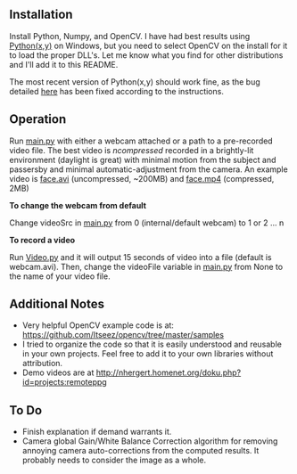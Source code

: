 Installation
------------
Install Python, Numpy, and OpenCV. I have had best results using [Python(x,y)](http://code.google.com/p/pythonxy/) on Windows, but you need to select OpenCV on the install for it to load the proper DLL's. Let me know what you find for other distributions and I'll add it to this README.

The most recent version of Python(x,y) should work fine, as the bug detailed [here](https://code.google.com/p/pythonxy/issues/detail?id=727) has been fixed according to the instructions. 

Operation
---------
Run [main.py](https://github.com/nolanhergert/remote-pulse/blob/master/main.py) with either a webcam attached or a path to a pre-recorded video file. The best video is *ncompressed* recorded in a brightly-lit environment (daylight is great) with minimal motion from the subject and passersby and minimal automatic-adjustment from the camera. An example video is [face.avi](https://www.dropbox.com/s/p0cfc0kjo7n2tth/face.avi) (uncompressed, ~200MB) and [face.mp4](https://www.dropbox.com/s/d2ph5n7jjoaulig/face.mp4) (compressed, 2MB)

**To change the webcam from default**

Change videoSrc in [main.py](https://github.com/nolanhergert/remote-pulse/blob/master/main.py) from 0 (internal/default webcam) to 1 or 2 ... n

**To record a video**

Run [Video.py](https://github.com/nolanhergert/remote-pulse/blob/master/Video.py) and it will output 15 seconds of video into a file (default is webcam.avi). Then, change the videoFile variable in [main.py](https://github.com/nolanhergert/remote-pulse/blob/master/main.py) from None to the name of your video file.

Additional Notes
----------------
* Very helpful OpenCV example code is at: https://github.com/Itseez/opencv/tree/master/samples
* I tried to organize the code so that it is easily understood and reusable in your own projects. Feel free to add it to your own libraries without attribution.
* Demo videos are at http://nhergert.homenet.org/doku.php?id=projects:remoteppg

To Do
-----
* Finish explanation if demand warrants it.
* Camera global Gain/White Balance Correction algorithm for removing annoying camera auto-corrections from the computed results. It probably needs to consider the image as a whole.